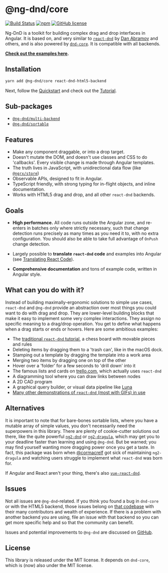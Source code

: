 # @ng-dnd/core

[![Build Status](https://www.travis-ci.com/ng-dnd/ng-dnd.svg?branch=main)](https://www.travis-ci.com/ng-dnd/ng-dnd)
[![npm](https://img.shields.io/npm/v/@ng-dnd/core.svg)](https://www.npmjs.com/package/@ng-dnd/core)
[![GitHub license](https://img.shields.io/github/license/mashape/apistatus.svg)](https://github.com/ng-dnd/ng-dnd/blob/master/LICENSE)

Ng-DnD is a toolkit for building complex drag and drop interfaces in Angular. It is based on, and very similar to [`react-dnd`](https://react-dnd.github.io/react-dnd/) by [Dan Abramov](https://github.com/gaearon) and others, and is also powered by [`dnd-core`](https://github.com/react-dnd/react-dnd/tree/master/packages/dnd-core). It is compatible with all backends.

**[Check out the examples here](./examples/).**

## Installation

```sh
yarn add @ng-dnd/core react-dnd-html5-backend
```

Next, follow the [Quickstart](./additional-documentation/quickstart.html) and check out the [Tutorial](./additional-documentation/chess-tutorial.html).

## Sub-packages

- [`@ng-dnd/multi-backend`](./multi-backend/)
- [`@ng-dnd/sortable`](./sortable/)

## Features

- Make any component draggable, or into a drop target.
- Doesn't mutate the DOM, and doesn't use classes and CSS to do 'callbacks'.
  Every visible change is made through Angular templates.
- The truth lives in JavaScript, with unidirectional data flow (like
  [`@ngrx/store`](https://github.com/ngrx/ngrx-platform))
- Observable APIs, designed to fit in Angular.
- TypeScript friendly, with strong typing for in-flight objects, and inline
  documentation.
- Works with HTML5 drag and drop, and all other `react-dnd` backends.

## Goals

- **High performance.** All code runs outside the Angular zone, and re-enters in batches only where strictly necessary, such that change detection runs precisely as many times as you need it to, with no extra configuration. You should also be able to take full advantage of `OnPush` change detection.

- Largely possible to **translate `react-dnd` code** and examples into Angular (see [Translating React Code](./additional-documentation/translating-react-code.html)).

- **Comprehensive documentation** and tons of example code, written in Angular style.

## What can you do with it?

Instead of building maximally-ergonomic solutions to simple use cases, `react-dnd` and `@ng-dnd` provide an abstraction over most things you could want to do with drag and drop. They are lower-level building blocks that make it easy to implement some very complex interactions. They assign no specific meaning to a drag/drop operation. You get to define what happens when a drag starts or ends or hovers. Here are some ambitious examples:

- The [traditional `react-dnd` tutorial](http://react-dnd.github.io/react-dnd/examples-chessboard-tutorial-app.html), a chess board with movable pieces and rules
- Deleting items by dragging them to a 'trash can', like in the macOS dock.
- Stamping out a template by dragging the template into a work area
- Merging two items by dragging one on top of the other
- Hover over a 'folder' for a few seconds to 'drill down' into it
- The famous lists and cards on [trello.com](https://trello.com), which actually uses `react-dnd`
- A diagramming tool where you can draw links between nodes
- A 2D CAD program
- A graphical query builder, or visual data pipeline like [Luna](http://www.luna-lang.org/)
- [Many other demonstrations of `react-dnd` (most with GIFs) in use](https://github.com/react-dnd/react-dnd/issues/384)

## Alternatives

It is important to note that for bare-bones sortable lists, where you have a mutable array of simple values, you don't necessarily need the superpowers in this library. There are plenty of cookie-cutter solutions out there, like the quite powerful [`ng2-dnd`](https://github.com/akserg/ng2-dnd) or [`ng2-dragula`](https://github.com/valor-software/ng2-dragula), which may get you to your deadline faster than learning and using `@ng-dnd`. But be warned; you may find yourself wanting more dragging power once you get a taste. In fact, this package was born when [@cormacrelf](https://github.com/cormacrelf) got sick of maintaining `ng2-dragula` and watching users struggle to implement what `react-dnd` was born for.

If Angular and React aren't your thing, there's also [`vue-react-dnd`](https://github.com/jenshaase/vue-react-dnd).

## Issues

Not all issues are `@ng-dnd`-related. If you think you found a bug in `dnd-core` or with the HTML5 backend, those issues belong on [that codebase](https://github.com/react-dnd/react-dnd) with their many contributors and wealth of experience. If there is a problem with another backend you are using, file an issue with that backend so you can get more specific help and so that the community can benefit.

Issues and potential improvements to `@ng-dnd` are discussed on [GitHub](https://github.com/ng-dnd/ng-dnd).

## License

This library is released under the MIT license. It depends on `dnd-core`, which is (now) also under the MIT license.
